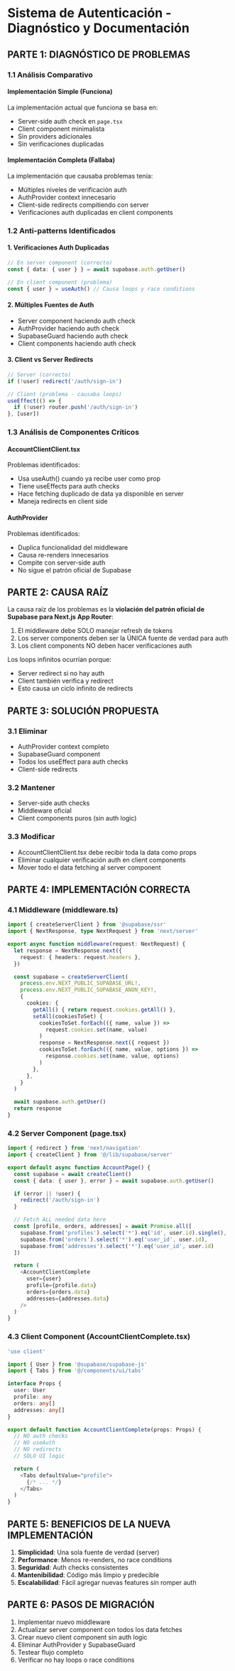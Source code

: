 # Sistema de Autenticación - Diagnóstico y Documentación

## PARTE 1: DIAGNÓSTICO DE PROBLEMAS

### 1.1 Análisis Comparativo

#### Implementación Simple (Funciona)
La implementación actual que funciona se basa en:
- Server-side auth check en `page.tsx`
- Client component minimalista
- Sin providers adicionales
- Sin verificaciones duplicadas

#### Implementación Completa (Fallaba)
La implementación que causaba problemas tenía:
- Múltiples niveles de verificación auth
- AuthProvider context innecesario
- Client-side redirects compitiendo con server
- Verificaciones auth duplicadas en client components

### 1.2 Anti-patterns Identificados

#### 1. Verificaciones Auth Duplicadas
```typescript
// En server component (correcto)
const { data: { user } } = await supabase.auth.getUser()

// En client component (problema)
const { user } = useAuth() // Causa loops y race conditions
```

#### 2. Múltiples Fuentes de Auth
- Server component haciendo auth check
- AuthProvider haciendo auth check
- SupabaseGuard haciendo auth check
- Client components haciendo auth check

#### 3. Client vs Server Redirects
```typescript
// Server (correcto)
if (!user) redirect('/auth/sign-in')

// Client (problema - causaba loops)
useEffect(() => {
  if (!user) router.push('/auth/sign-in')
}, [user])
```

### 1.3 Análisis de Componentes Críticos

#### AccountClientClient.tsx
Problemas identificados:
- Usa useAuth() cuando ya recibe user como prop
- Tiene useEffects para auth checks
- Hace fetching duplicado de data ya disponible en server
- Maneja redirects en client side

#### AuthProvider
Problemas identificados:
- Duplica funcionalidad del middleware
- Causa re-renders innecesarios
- Compite con server-side auth
- No sigue el patrón oficial de Supabase

## PARTE 2: CAUSA RAÍZ

La causa raíz de los problemas es la **violación del patrón oficial de Supabase para Next.js App Router**:

1. El middleware debe SOLO manejar refresh de tokens
2. Los server components deben ser la ÚNICA fuente de verdad para auth
3. Los client components NO deben hacer verificaciones auth

Los loops infinitos ocurrían porque:
- Server redirect si no hay auth
- Client también verifica y redirect
- Esto causa un ciclo infinito de redirects

## PARTE 3: SOLUCIÓN PROPUESTA

### 3.1 Eliminar
- AuthProvider context completo
- SupabaseGuard component
- Todos los useEffect para auth checks
- Client-side redirects

### 3.2 Mantener
- Server-side auth checks
- Middleware oficial
- Client components puros (sin auth logic)

### 3.3 Modificar
- AccountClientClient.tsx debe recibir toda la data como props
- Eliminar cualquier verificación auth en client components
- Mover todo el data fetching al server component

## PARTE 4: IMPLEMENTACIÓN CORRECTA

### 4.1 Middleware (middleware.ts)
```typescript
import { createServerClient } from '@supabase/ssr'
import { NextResponse, type NextRequest } from 'next/server'

export async function middleware(request: NextRequest) {
  let response = NextResponse.next({
    request: { headers: request.headers },
  })

  const supabase = createServerClient(
    process.env.NEXT_PUBLIC_SUPABASE_URL!,
    process.env.NEXT_PUBLIC_SUPABASE_ANON_KEY!,
    {
      cookies: {
        getAll() { return request.cookies.getAll() },
        setAll(cookiesToSet) {
          cookiesToSet.forEach(({ name, value }) =>
            request.cookies.set(name, value)
          )
          response = NextResponse.next({ request })
          cookiesToSet.forEach(({ name, value, options }) =>
            response.cookies.set(name, value, options)
          )
        },
      },
    }
  )

  await supabase.auth.getUser()
  return response
}
```

### 4.2 Server Component (page.tsx)
```typescript
import { redirect } from 'next/navigation'
import { createClient } from '@/lib/supabase/server'

export default async function AccountPage() {
  const supabase = await createClient()
  const { data: { user }, error } = await supabase.auth.getUser()

  if (error || !user) {
    redirect('/auth/sign-in')
  }

  // Fetch ALL needed data here
  const [profile, orders, addresses] = await Promise.all([
    supabase.from('profiles').select('*').eq('id', user.id).single(),
    supabase.from('orders').select('*').eq('user_id', user.id),
    supabase.from('addresses').select('*').eq('user_id', user.id)
  ])

  return (
    <AccountClientComplete
      user={user}
      profile={profile.data}
      orders={orders.data}
      addresses={addresses.data}
    />
  )
}
```

### 4.3 Client Component (AccountClientComplete.tsx)
```typescript
'use client'

import { User } from '@supabase/supabase-js'
import { Tabs } from '@/components/ui/tabs'

interface Props {
  user: User
  profile: any
  orders: any[]
  addresses: any[]
}

export default function AccountClientComplete(props: Props) {
  // NO auth checks
  // NO useAuth
  // NO redirects
  // SOLO UI logic

  return (
    <Tabs defaultValue="profile">
      {/* ... */}
    </Tabs>
  )
}
```

## PARTE 5: BENEFICIOS DE LA NUEVA IMPLEMENTACIÓN

1. **Simplicidad**: Una sola fuente de verdad (server)
2. **Performance**: Menos re-renders, no race conditions
3. **Seguridad**: Auth checks consistentes
4. **Mantenibilidad**: Código más limpio y predecible
5. **Escalabilidad**: Fácil agregar nuevas features sin romper auth

## PARTE 6: PASOS DE MIGRACIÓN

1. Implementar nuevo middleware
2. Actualizar server component con todos los data fetches
3. Crear nuevo client component sin auth logic
4. Eliminar AuthProvider y SupabaseGuard
5. Testear flujo completo
6. Verificar no hay loops o race conditions 
